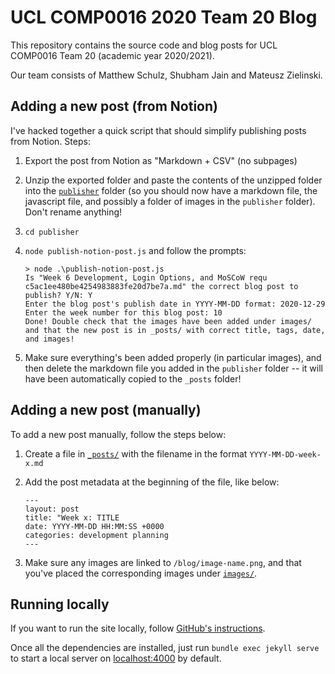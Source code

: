 # UCL COMP0016 2020 Team 20 Blog

This repository contains the source code and blog posts for UCL COMP0016 Team 20 (academic year 2020/2021).

Our team consists of Matthew Schulz, Shubham Jain and Mateusz Zielinski.

## Adding a new post (from Notion)

I've hacked together a quick script that should simplify publishing posts from Notion. Steps:

1. Export the post from Notion as "Markdown + CSV" (no subpages)

2. Unzip the exported folder and paste the contents of the unzipped folder into the [`publisher`](./publisher) folder (so you should now have a markdown file, the javascript file, and possibly a folder of images in the `publisher` folder). Don't rename anything!

3. `cd publisher`

4. `node publish-notion-post.js` and follow the prompts:

   ```
   > node .\publish-notion-post.js
   Is "Week 6 Development, Login Options, and MoSCoW requ c5ac1ee480be4254983883fe20d7be7a.md" the correct blog post to publish? Y/N: Y
   Enter the blog post's publish date in YYYY-MM-DD format: 2020-12-29
   Enter the week number for this blog post: 10
   Done! Double check that the images have been added under images/ and that the new post is in _posts/ with correct title, tags, date, and images!
   ```

5. Make sure everything's been added properly (in particular images), and then delete the markdown file you added in the `publisher` folder -- it will have been automatically copied to the `_posts` folder!

## Adding a new post (manually)

To add a new post manually, follow the steps below:

1. Create a file in [`_posts/`](./_posts) with the filename in the format `YYYY-MM-DD-week-x.md`

2. Add the post metadata at the beginning of the file, like below:

   ```
   ---
   layout: post
   title: "Week x: TITLE
   date: YYYY-MM-DD HH:MM:SS +0000
   categories: development planning
   ---
   ```

3. Make sure any images are linked to `/blog/image-name.png`, and that you've placed the corresponding images under [`images/`](./images).

## Running locally

If you want to run the site locally, follow [GitHub's instructions](https://docs.github.com/en/enterprise/2.13/user/articles/setting-up-your-github-pages-site-locally-with-jekyll).

Once all the dependencies are installed, just run `bundle exec jekyll serve` to start a local server on <localhost:4000> by default.
